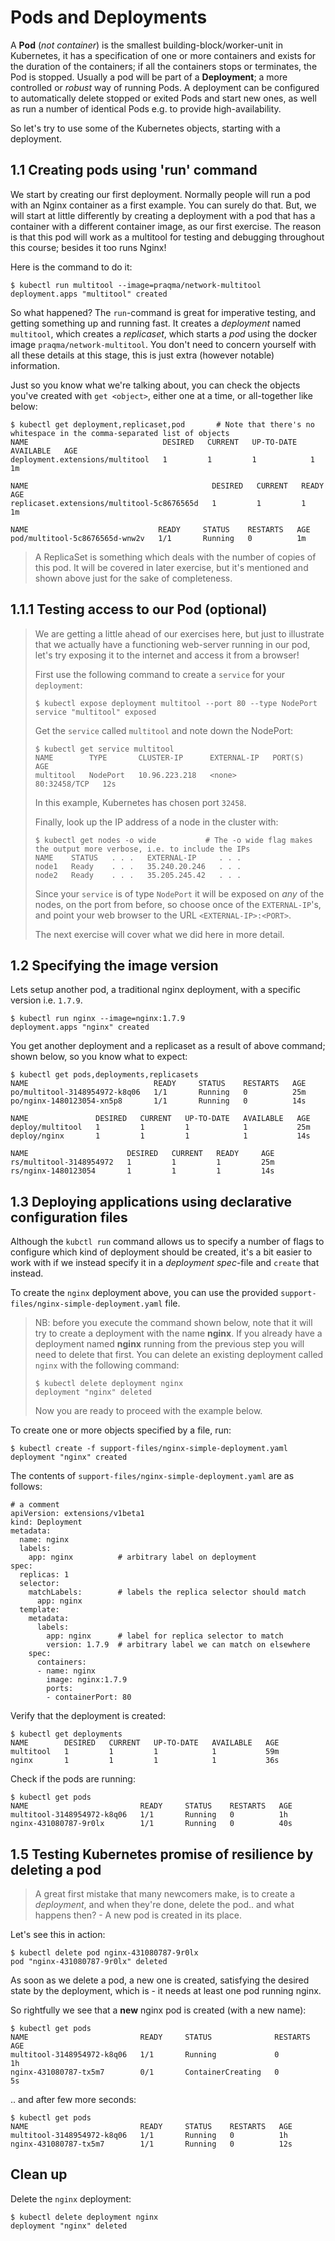 # Pods and Deployments

A **Pod** (*not container*) is the smallest building-block/worker-unit in Kubernetes,
  it has a specification of one or more containers and exists for the duration of the containers;
  if all the containers stops or terminates, the Pod is stopped.
  Usually a pod will be part of a **Deployment**; a more controlled or _robust_ way of running Pods.
  A deployment can be configured to automatically delete stopped or exited Pods and start new ones,
  as well as run a number of identical Pods e.g. to provide high-availability.

So let's try to use some of the Kubernetes objects, starting with a deployment.

## 1.1 Creating pods using 'run' command

We start by creating our first deployment. Normally people will run a pod with an Nginx container as a first example.
  You can surely do that.
  But, we will start at little differently by creating a deployment with a pod that has a container with a different container image, as our first exercise.
  The reason is that this pod will work as a multitool for testing and debugging throughout this course; besides it too runs Nginx!

Here is the command to do it:

```shell
$ kubectl run multitool --image=praqma/network-multitool
deployment.apps "multitool" created
```

So what happened? The `run`-command is great for imperative testing, and getting something up and running fast.
  It creates a _deployment_ named `multitool`, which creates a _replicaset_, which starts a _pod_ using the docker image `praqma/network-multitool`. You don't need to concern yourself with all these details at this stage, this is just extra (however notable) information.

Just so you know what we're talking about,
  you can check the objects you've created with `get <object>`,
  either one at a time, or all-together like below:

```shell
$ kubectl get deployment,replicaset,pod       # Note that there's no whitespace in the comma-separated list of objects
NAME                              DESIRED   CURRENT   UP-TO-DATE   AVAILABLE   AGE
deployment.extensions/multitool   1         1         1            1           1m

NAME                                         DESIRED   CURRENT   READY     AGE
replicaset.extensions/multitool-5c8676565d   1         1         1         1m

NAME                             READY     STATUS    RESTARTS   AGE
pod/multitool-5c8676565d-wnw2v   1/1       Running   0          1m
```

> A ReplicaSet is something which deals with the number of copies of this pod.
It will be covered in later exercise, but it's mentioned and shown above just for the sake of completeness.

## 1.1.1 Testing access to our Pod (optional)

> We are getting a little ahead of our exercises here, but just to illustrate that we actually have
> a functioning web-server running in our pod, let's try exposing it to the internet and access it from a browser!
>
> First use the following command to create a `service` for your `deployment`:
> ```shell
> $ kubectl expose deployment multitool --port 80 --type NodePort
> service "multitool" exposed
> ```
>
> Get the `service` called `multitool` and note down the NodePort:
>
> ```shell
> $ kubectl get service multitool
> NAME        TYPE       CLUSTER-IP      EXTERNAL-IP   PORT(S)        AGE
> multitool   NodePort   10.96.223.218   <none>        80:32458/TCP   12s
> ```
>
> In this example, Kubernetes has chosen port `32458`.
>
> Finally, look up the IP address of a node in the cluster with:
>
> ```shell
> $ kubectl get nodes -o wide           # The -o wide flag makes the output more verbose, i.e. to include the IPs
> NAME    STATUS   . . .   EXTERNAL-IP     . . .
> node1   Ready    . . .   35.240.20.246   . . .
> node2   Ready    . . .   35.205.245.42   . . .
> ```
>
> Since your `service` is of type `NodePort` it will be exposed on _any_ of the nodes,
> on the port from before, so choose once of the `EXTERNAL-IP`'s,
> and point your web browser to the URL `<EXTERNAL-IP>:<PORT>`.
>
> The next exercise will cover what we did here in more detail.

## 1.2 Specifying the image version

Lets setup another pod, a traditional nginx deployment, with a specific version i.e. `1.7.9`.

```shell
$ kubectl run nginx --image=nginx:1.7.9
deployment.apps "nginx" created
```

You get another deployment and a replicaset as a result of above command; shown below, so you know what to expect:

```shell
$ kubectl get pods,deployments,replicasets
NAME                            READY     STATUS    RESTARTS   AGE
po/multitool-3148954972-k8q06   1/1       Running   0          25m
po/nginx-1480123054-xn5p8       1/1       Running   0          14s

NAME               DESIRED   CURRENT   UP-TO-DATE   AVAILABLE   AGE
deploy/multitool   1         1         1            1           25m
deploy/nginx       1         1         1            1           14s

NAME                      DESIRED   CURRENT   READY     AGE
rs/multitool-3148954972   1         1         1         25m
rs/nginx-1480123054       1         1         1         14s
```

## 1.3 Deploying applications using declarative configuration files

Although the `kubctl run` command allows us to specify a number of flags
  to configure which kind of deployment should be created,
  it's a bit easier to work with if we instead specify it in a _deployment spec_-file
  and `create` that instead.

To create the `nginx` deployment above, you can use the provided `support-files/nginx-simple-deployment.yaml` file.

> NB: before you execute the command shown below, note that it will try to create a deployment with the name **nginx**. If you already have a deployment named **nginx** running from the previous step you will need to delete that first.
> You can delete an existing deployment called `nginx` with the following command:
> ```shell
> $ kubectl delete deployment nginx
> deployment "nginx" deleted
> ```
> Now you are ready to proceed with the example below.

To create one or more objects specified by a file, run:

```shell
$ kubectl create -f support-files/nginx-simple-deployment.yaml
deployment "nginx" created
```

The contents of `support-files/nginx-simple-deployment.yaml` are as follows:

```shell
# a comment
apiVersion: extensions/v1beta1
kind: Deployment
metadata:
  name: nginx
  labels:
    app: nginx          # arbitrary label on deployment
spec:
  replicas: 1
  selector:
    matchLabels:        # labels the replica selector should match
      app: nginx
  template:
    metadata:
      labels:
        app: nginx      # label for replica selector to match
        version: 1.7.9  # arbitrary label we can match on elsewhere
    spec:
      containers:
      - name: nginx
        image: nginx:1.7.9
        ports:
        - containerPort: 80
```

Verify that the deployment is created:

```shell
$ kubectl get deployments
NAME        DESIRED   CURRENT   UP-TO-DATE   AVAILABLE   AGE
multitool   1         1         1            1           59m
nginx       1         1         1            1           36s
```

Check if the pods are running:

```shell
$ kubectl get pods
NAME                         READY     STATUS    RESTARTS   AGE
multitool-3148954972-k8q06   1/1       Running   0          1h
nginx-431080787-9r0lx        1/1       Running   0          40s
```

## 1.5 Testing Kubernetes promise of resilience by deleting a pod

> A great first mistake that many newcomers make,
> is to create a _deployment_, and when they're done,
> delete the pod.. and what happens then? - A new pod is created in its place.

Let's see this in action:

```shell
$ kubectl delete pod nginx-431080787-9r0lx
pod "nginx-431080787-9r0lx" deleted
```

As soon as we delete a pod, a new one is created, satisfying the desired state by the deployment, which is - it needs at least one pod running nginx.

So rightfully we see that a **new** nginx pod is created (with a new name):

```shell
$ kubectl get pods
NAME                         READY     STATUS              RESTARTS   AGE
multitool-3148954972-k8q06   1/1       Running             0          1h
nginx-431080787-tx5m7        0/1       ContainerCreating   0          5s
```

.. and after few more seconds:

```shell
$ kubectl get pods
NAME                         READY     STATUS    RESTARTS   AGE
multitool-3148954972-k8q06   1/1       Running   0          1h
nginx-431080787-tx5m7        1/1       Running   0          12s
```

## Clean up

Delete the `nginx` deployment:

```shell
$ kubectl delete deployment nginx
deployment "nginx" deleted
```
